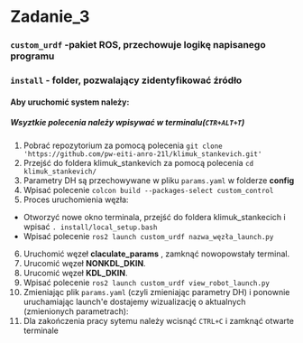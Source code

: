 # Zadanie_3

### `custom_urdf` -pakiet ROS, przechowuje logikę napisanego programu
### `install` - folder, pozwalający zidentyfikować źródło
#### Aby uruchomić system należy:
##### Wsyztkie polecenia należy wpisywać w terminalu(`CTR+ALT+T`)
1. Pobrać repozytorium za pomocą polecenia `git clone 'https://github.com/pw-eiti-anro-21l/klimuk_stankevich.git'`
2. Przejść do foldera klimuk_stankevich za pomocą polecenia `cd klimuk_stankevich/`
3. Parametry DH są przechowywane w pliku `params.yaml` w folderze **config**
4. Wpisać polecenie `colcon build --packages-select custom_control`
5. Proces uruchomienia węzła:
  - Otworzyć nowe okno terminala, przejść do foldera klimuk_stankecich i wpisać `. install/local_setup.bash `
  - Wpisać polecenie `ros2 launch custom_urdf nazwa_węzła_launch.py` 
6. Uruchomić węzeł **claculate_params** , zamknąć nowopowstały terminal.
7. Urucomić węzeł **NONKDL_DKIN**.
8. Urucomić węzeł **KDL_DKIN**.
9. Wpisać polecenie `ros2 launch custom_urdf view_robot_launch.py `
10. Zmieniając plik `params.yaml` (czyli zmieniając parametry DH) i ponownie uruchamiając launch'e dostajemy wizualizację o aktualnych (zmienionych parametrach):
11. Dla zakończenia pracy sytemu należy wcisnąć `CTRL+C` i zamknąć otwarte terminale
